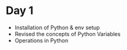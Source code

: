 # Day 1

- Installation of Python & env setup
- Revised the concepts of Python Variables
- Operations in Python
